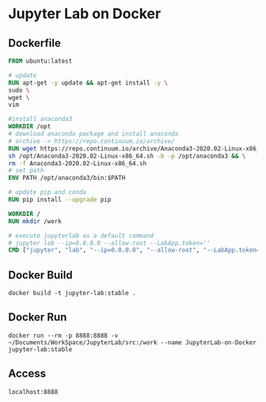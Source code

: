 # Jupyter Lab on Docker

## Dockerfile
```Dockerfile
FROM ubuntu:latest

# update
RUN apt-get -y update && apt-get install -y \
sudo \
wget \
vim

#install anaconda3
WORKDIR /opt
# download anaconda package and install anaconda
# archive -> https://repo.continuum.io/archive/
RUN wget https://repo.continuum.io/archive/Anaconda3-2020.02-Linux-x86_64.sh && \
sh /opt/Anaconda3-2020.02-Linux-x86_64.sh -b -p /opt/anaconda3 && \
rm -f Anaconda3-2020.02-Linux-x86_64.sh
# set path
ENV PATH /opt/anaconda3/bin:$PATH

# update pip and conda
RUN pip install --upgrade pip

WORKDIR /
RUN mkdir /work

# execute jupyterlab as a default command
# jupyter lab --ip=0.0.0.0 --allow-root --LabApp.token=''
CMD ["jupyter", "lab", "--ip=0.0.0.0", "--allow-root", "--LabApp.token=''"]
```

## Docker Build
`docker build -t jupyter-lab:stable .`  

## Docker Run
`docker run --rm -p 8888:8888 -v ~/Documents/WorkSpace/JupyterLab/src:/work --name JupyterLab-on-Docker jupyter-lab:stable`
## Access
`localhost:8888`